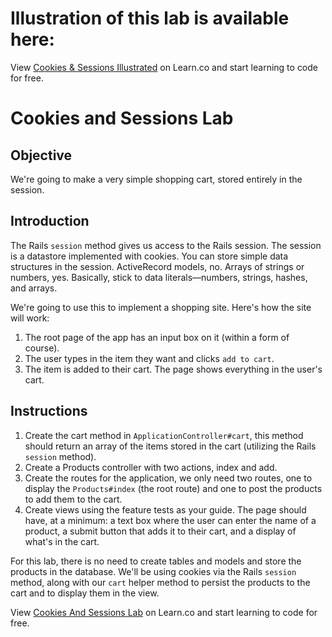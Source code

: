 # Illustration of this lab is available here:

<p class='util--hide'>View <a href='https://i.imgur.com/2XJZTp5.jpg'>Cookies & Sessions Illustrated</a> on Learn.co and start learning to code for free.</p>


# Cookies and Sessions Lab

## Objective

We're going to make a very simple shopping cart, stored entirely in the session.

## Introduction

The Rails `session` method gives us access to the Rails session. The session is a datastore implemented with cookies. You can store simple data structures in the session. ActiveRecord models, no. Arrays of strings or numbers, yes. Basically, stick to data literals—numbers, strings, hashes, and arrays.

We're going to use this to implement a shopping site. Here's how the site will work:

  1. The root page of the app has an input box on it (within a form of course).
  2. The user types in the item they want and clicks `add to cart`.
  3. The item is added to their cart. The page shows everything in the user's cart.

## Instructions

1. Create the cart method in `ApplicationController#cart`, this method should return an array of the items stored in the cart (utilizing the Rails `session` method).
2. Create a Products controller with two actions, index and add.
3. Create the routes for the application, we only need two routes, one to display the `Products#index` (the root route) and one to post the products to add them to the cart.
4. Create views using the feature tests as your guide. The page should have, at a minimum: a text box where the user can enter the name of a product, a submit button that adds it to their cart, and a display of what's in the cart.

For this lab, there is no need to create tables and models and store the products in the database. We'll be using cookies via the Rails `session` method, along with our `cart` helper method to persist the products to the cart and to display them in the view.

<p class='util--hide'>View <a href='https://learn.co/lessons/cookies_and_sessions_lab'>Cookies And Sessions Lab</a> on Learn.co and start learning to code for free.</p>
